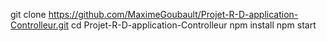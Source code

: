 
git clone https://github.com/MaximeGoubault/Projet-R-D-application-Controlleur.git
cd Projet-R-D-application-Controlleur
npm install
npm start
